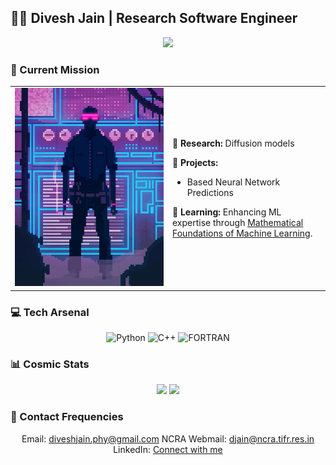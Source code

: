 ## 👨‍🚀 Divesh Jain | Research Software Engineer

<div align="center">
  <img src="https://readme-typing-svg.herokuapp.com?font=Orbitron&size=30&color=00FFFF&center=true&vCenter=true&width=500&height=100&lines=Computational+Cosmology;Machine+Learning;Statistics">
</div>

### 🌌 Current Mission

<table>
  <tr>
    <td width="50%">
      <img src="https://github.com/diveshjain-phy/assets/blob/main/robot.gif" width="100%">
    </td>
    <td width="50%">
      <p><strong>🔬 Research:</strong> Diffusion models</p>
      <p><strong>🚀 Projects:</strong></p>
      <ul>
        <li>Based Neural Network Predictions</li>
      </ul>
      <p><strong>🧠 Learning:</strong> Enhancing ML expertise through <a href="https://www.udemy.com/course/machine-learning-data-science-foundations-masterclass/">Mathematical Foundations of Machine Learning</a>.</p>
    </td>
  </tr>
</table>

### 💻 Tech Arsenal

<div align="center">
  
![Python](https://img.shields.io/badge/-Python-black?style=flat-square&logo=python)
![C++](https://img.shields.io/badge/-C++-black?style=flat-square&logo=cplusplus)
![FORTRAN](https://img.shields.io/badge/-FORTRAN-black?style=flat-square&logo=fortran)

</div>

### 📊 Cosmic Stats

<div align="center">
  <img height="150em" src="https://github-readme-stats.vercel.app/api?username=diveshjain-phy&show_icons=true&theme=radical&title_color=00FFFF&text_color=FF00FF&icon_color=00FFFF&bg_color=0D1117&hide_border=true"/>
  <img height="150em" src="https://github-readme-streak-stats.herokuapp.com/?user=diveshjain-phy&theme=radical&background=0D1117&ring=00FFFF&fire=FF00FF&currStreakLabel=00FFFF&hide_border=true"/>
</div>

### 📡 Contact Frequencies

<div align="center">
  
Email: [diveshjain.phy@gmail.com](mailto:diveshjain.phy@gmail.com)
NCRA Webmail: [djain@ncra.tifr.res.in](mailto:divesh.jain@manchester.ac.uk)
LinkedIn: [Connect with me](https://www.linkedin.com/in/diveshjain-phy)


</div>



